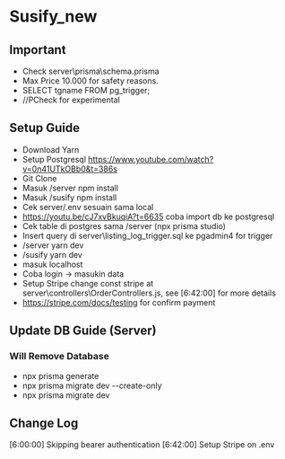 # Susify_new

## Important
- Check server\prisma\schema.prisma
- Max Price 10.000 for safety reasons.
- SELECT tgname FROM pg_trigger;
- //PCheck for experimental

## Setup Guide
- Download Yarn
- Setup Postgresql https://www.youtube.com/watch?v=0n41UTkOBb0&t=386s
- Git Clone
- Masuk /server npm install
- Masuk /susify npm install
- Cek server/.env sesuain sama local 
- https://youtu.be/cJ7xvBkuqiA?t=6635 coba import db ke postgresql
- Cek table di postgres sama /server (npx prisma studio)
- Insert query di server\listing_log_trigger.sql ke pgadmin4 for trigger
- /server yarn dev
- /susify yarn dev
- masuk localhost
- Coba login -> masukin data
- Setup Stripe change const stripe at server\controllers\OrderControllers.js, see [6:42:00] for more details
- https://stripe.com/docs/testing for confirm payment

## Update DB Guide (Server)
### Will Remove Database
 - npx prisma generate
 - npx prisma migrate dev --create-only
 - npx prisma migrate dev

## Change Log
[6:00:00] Skipping bearer authentication
[6:42:00] Setup Stripe on .env